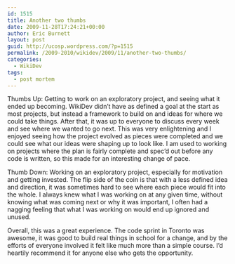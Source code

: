 ```yaml
---
id: 1515
title: Another two thumbs
date: 2009-11-28T17:24:21+00:00
author: Eric Burnett
layout: post
guid: http://ucosp.wordpress.com/?p=1515
permalink: /2009-2010/wikidev/2009/11/another-two-thumbs/
categories:
  - WikiDev
tags:
  - post mortem
---
```

Thumbs Up: Getting to work on an exploratory project, and seeing what it ended up becoming. WikiDev didn&#8217;t have as defined a goal at the start as most projects, but instead a framework to build on and ideas for where we could take things. After that, it was up to everyone to discuss every week and see where we wanted to go next. This was very enlightening and I enjoyed seeing how the project evolved as pieces were completed and we could see what our ideas were shaping up to look like. I am used to working on projects where the plan is fairly complete and spec&#8217;d out before any code is written, so this made for an interesting change of pace.

Thumb Down: Working on an exploratory project, especially for motivation and getting invested. The flip side of the coin is that with a less defined idea and direction, it was sometimes hard to see where each piece would fit into the whole. I always knew what I was working on at any given time, without knowing what was coming next or why it was important, I often had a nagging feeling that what I was working on would end up ignored and unused.

Overall, this was a great experience. The code sprint in Toronto was awesome, it was good to build real things in school for a change, and by the efforts of everyone involved it felt like much more than a simple course. I&#8217;d heartily recommend it for anyone else who gets the opportunity.